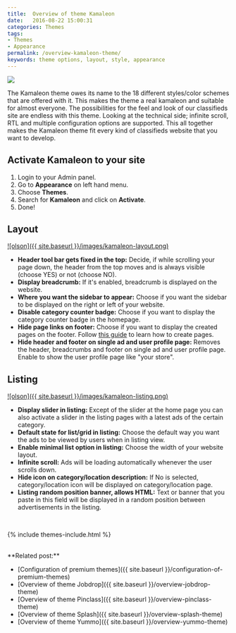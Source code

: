 ```yaml
---
title:  Overview of theme Kamaleon
date:   2016-08-22 15:00:31
categories: Themes
tags:
- Themes
- Appearance
permalink: /overview-kamaleon-theme/
keywords: theme options, layout, style, appearance
---
```

<a href="//cdn.yclas.com/images/cms/1501560771.jobs-kamaleon.png" class="thumbnail gallery-item" data-gallery>
<img src="//cdn.yclas.com/images/cms/1501560771.jobs-kamaleon.png">
</a>

The Kamaleon theme owes its name to the 18 different styles/color schemes that are offered with it. This makes the theme a real kamaleon and suitable for almost everyone. The possibilities for the feel and look of our classifieds site are endless with this theme. Looking at the technical side; infinite scroll, RTL and multiple configuration options are supported. This all together makes the Kamaleon theme fit every kind of classifieds website that you want to develop.


## Activate Kamaleon to your site

1. Login to your Admin panel.
2. Go to **Appearance** on left hand menu.
3. Choose **Themes**.
4. Search for **Kamaleon** and click on **Activate**.
5. Done!


## Layout

<a href="{{ site.baseurl }}/images/kamaleon-layout.png" class="thumbnail gallery-item" data-gallery>
![olson]({{ site.baseurl }}/images/kamaleon-layout.png)
</a>

+ **Header tool bar gets fixed in the top:** Decide, if while scrolling your page down, the header from the top moves and is always visible (choose YES) or not (choose NO).
+ **Display breadcrumb:** If it's enabled, breadcrumb is displayed on the website.
+ **Where you want the sidebar to appear:** Choose if you want the sidebar to be displayed on the right or left of your website.
+ **Disable category counter badge:** Choose if you want to display the category counter badge in the homepage.
+ **Hide page links on footer:** Choose if you want to display the created pages on the footer. Follow [this guide](http://docs.yclas.com/how_to_add_pages/) to learn how to create pages.  
+ **Hide header and footer on single ad and user profile page:** Removes the header, breadcrumbs and footer on single ad and user profile page. Enable to show the user profile page like "your store".


## Listing

<a href="{{ site.baseurl }}/images/kamaleon-listing.png" class="thumbnail gallery-item" data-gallery>
![olson]({{ site.baseurl }}/images/kamaleon-listing.png)
</a>

+ **Display slider in listing:** Except of the slider at the home page you can also activate a slider in the listing pages with a latest ads of the certain category.
+ **Default state for list/grid in listing:** Choose the default way you want the ads to be viewed by users when in listing view.
+ **Enable minimal list option in listing:** Choose the width of your website layout.
+ **Infinite scroll:** Ads will be loading automatically whenever the user scrolls down.
+ **Hide icon on category/location description:** If No is selected, category/location icon will be displayed on category/location page.
+ **Listing random position banner, allows HTML:** Text or banner that you paste in this field will be displayed in a random position between advertisements in the listing.

<br>

{% include themes-include.html %}

<br>
**Related post:**

* [Configuration of premium themes]({{ site.baseurl }}/configuration-of-premium-themes)
* [Overview of theme Jobdrop]({{ site.baseurl }}/overview-jobdrop-theme)
* [Overview of theme Pinclass]({{ site.baseurl }}/overview-pinclass-theme)
* [Overview of theme Splash]({{ site.baseurl }}/overview-splash-theme)
* [Overview of theme Yummo]({{ site.baseurl }}/overview-yummo-theme)
